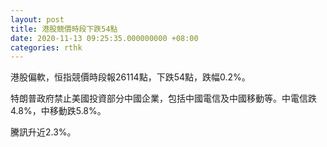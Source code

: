 ```yaml
---
layout: post
title: 港股競價時段下跌54點
date: 2020-11-13 09:25:35.000000000 +08:00
categories: rthk
---
```


港股偏軟，恒指競價時段報26114點，下跌54點，跌幅0.2%。

特朗普政府禁止美國投資部分中國企業，包括中國電信及中國移動等。中電信跌4.8%，中移動跌5.8%。

騰訊升近2.3%。
